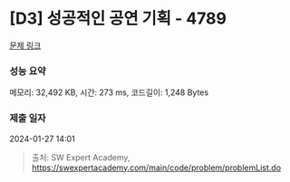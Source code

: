 # [D3] 성공적인 공연 기획 - 4789 

[문제 링크](https://swexpertacademy.com/main/code/problem/problemDetail.do?contestProbId=AWS2dSgKA8MDFAVT) 

### 성능 요약

메모리: 32,492 KB, 시간: 273 ms, 코드길이: 1,248 Bytes

### 제출 일자

2024-01-27 14:01



> 출처: SW Expert Academy, https://swexpertacademy.com/main/code/problem/problemList.do